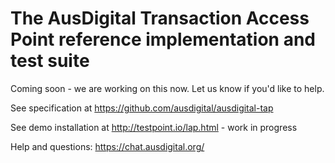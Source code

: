 # The AusDigital Transaction Access Point reference implementation and test suite

Coming soon - we are working on this now.  Let us know if you'd like to help.

See specification at https://github.com/ausdigital/ausdigital-tap

See demo installation at http://testpoint.io/lap.html - work in progress

Help and questions: https://chat.ausdigital.org/
